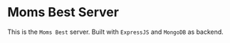 # Moms Best Server

This is the `Moms Best` server. Built with `ExpressJS` and `MongoDB` as backend. 